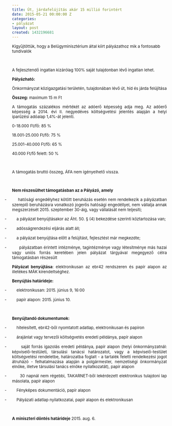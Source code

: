 ```yaml
---
title: Út, járdafelújítás akár 15 millió forintért
date: 2015-05-21 00:00:00 Z
categories:
- pályázat
layout: post
created: 1432196681
---
```


<p><span style="font-size: small;">Kigyűjtöttük, hogy a Belügyminisztérium által kiírt pályázathoz mik a fontosabb tundivalók<!--break--></span></p><p>&nbsp;</p><p style="text-align: justify;"><span style="font-size: small;">A fejlesztendő ingatlan kizárólag 100% saját tulajdonban lévő ingatlan lehet.</span></p><p class="MsoNormal" style="text-align: justify;"><span style="font-size: small;"><strong style="mso-bidi-font-weight: normal;"><span>Pályázható:</span></strong></span></p><p class="MsoNormal" style="text-align: justify;"><span style="font-size: small;">Önkormányzat közigazgatási területén, tulajdonában lévő út, híd és járda felújítása</span></p><p class="MsoNormal" style="text-align: justify;"><span style="font-size: small;"><strong style="mso-bidi-font-weight: normal;"><span>Összeg:</span></strong><span> maximum 15 m Ft</span></span></p><p class="MsoNormal" style="text-align: justify;"><span style="font-size: small;">A támogatás százalékos mértékét az adóerő képesség adja meg. Az adóerő képesség a 2014. évi II. negyedéves költségvetési jelentés alapján a helyi iparűzési adóalap 1,4%-át jelenti.</span></p><p class="MsoNormal" style="text-align: justify;"><span style="font-size: small;">0-18.000 Ft/fő: 85 %</span></p><p class="MsoNormal" style="text-align: justify;"><span style="font-size: small;">18.001-25.000 Ft/fő: 75 %</span></p><p class="MsoNormal" style="text-align: justify;"><span style="font-size: small;">25.001-40.000 Ft/fő: 65 %</span></p><p class="MsoNormal" style="text-align: justify;"><span style="font-size: small;">40.000 Ft/fő felett: 50 %</span></p><p class="MsoNormal" style="text-align: justify;"><span style="font-size: small;">&nbsp;</span></p><p class="MsoNormal" style="text-align: justify;"><span style="font-size: small;">A támogatás bruttó összeg, ÁFA nem igényelhető vissza.</span></p><p class="MsoNormal" style="text-align: justify;"><span style="font-size: small;">&nbsp;</span></p><p class="MsoNormal" style="text-align: justify;"><span style="font-size: small;"><strong style="mso-bidi-font-weight: normal;"><span>Nem részesülhet támogatásban az a Pályázó, amely</span></strong></span></p><p class="MsoListParagraphCxSpFirst" style="text-align: justify; text-indent: -18.0pt; mso-list: l0 level1 lfo1;"><span style="font-size: small;"><span>-<span style="font-family: 'Times New Roman'; font-style: normal; font-weight: normal; line-height: normal; font-size-adjust: none; font-stretch: normal; font-feature-settings: normal; font-language-override: normal; font-kerning: auto; font-synthesis: weight style; font-variant: normal;">&nbsp;&nbsp;&nbsp;&nbsp;&nbsp;&nbsp;&nbsp;&nbsp;&nbsp; </span></span><span>hatósági engedélyhez kötött beruházás esetén nem rendelkezik a pályázatban szereplő beruházásra vonatkozó jogerős hatósági engedéllyel, nem vállalja annak megszerzését 2015. szeptember 30-áig, vagy vállalását nem teljesíti;</span></span></p><p class="MsoListParagraphCxSpMiddle" style="text-align: justify; text-indent: -18.0pt; mso-list: l0 level1 lfo1;"><span style="font-size: small;"><span>-<span style="font-family: 'Times New Roman'; font-style: normal; font-weight: normal; line-height: normal; font-size-adjust: none; font-stretch: normal; font-feature-settings: normal; font-language-override: normal; font-kerning: auto; font-synthesis: weight style; font-variant: normal;">&nbsp;&nbsp;&nbsp;&nbsp;&nbsp;&nbsp;&nbsp;&nbsp;&nbsp; </span></span><span>a pályázat benyújtásakor az Áht. 50. § (4) bekezdése szerinti köztartozása van;</span></span></p><p class="MsoListParagraphCxSpMiddle" style="text-align: justify; text-indent: -18.0pt; mso-list: l0 level1 lfo1;"><span style="font-size: small;"><span>-<span style="font-family: 'Times New Roman'; font-style: normal; font-weight: normal; line-height: normal; font-size-adjust: none; font-stretch: normal; font-feature-settings: normal; font-language-override: normal; font-kerning: auto; font-synthesis: weight style; font-variant: normal;">&nbsp;&nbsp;&nbsp;&nbsp;&nbsp;&nbsp;&nbsp;&nbsp;&nbsp; </span></span><span>adósságrendezési eljárás alatt áll;</span></span></p><p class="MsoListParagraphCxSpMiddle" style="text-align: justify; text-indent: -18.0pt; mso-list: l0 level1 lfo1;"><span style="font-size: small;"><span>-<span style="font-family: 'Times New Roman'; font-style: normal; font-weight: normal; line-height: normal; font-size-adjust: none; font-stretch: normal; font-feature-settings: normal; font-language-override: normal; font-kerning: auto; font-synthesis: weight style; font-variant: normal;">&nbsp;&nbsp;&nbsp;&nbsp;&nbsp;&nbsp;&nbsp;&nbsp;&nbsp; </span></span><span>a pályázat benyújtása előtt a felújítást, fejlesztést már megkezdte;</span></span></p><p class="MsoListParagraphCxSpLast" style="text-align: justify; text-indent: -18.0pt; mso-list: l0 level1 lfo1;"><span style="font-size: small;"><span>-<span style="font-family: 'Times New Roman'; font-style: normal; font-weight: normal; line-height: normal; font-size-adjust: none; font-stretch: normal; font-feature-settings: normal; font-language-override: normal; font-kerning: auto; font-synthesis: weight style; font-variant: normal;">&nbsp;&nbsp;&nbsp;&nbsp;&nbsp;&nbsp;&nbsp;&nbsp;&nbsp; </span></span><span>pályázatban érintett intézménye, tagintézménye vagy létesítménye más hazai vagy uniós forrás keretében jelen pályázat tárgyával megegyező célra támogatásban részesült</span></span></p><p class="MsoNormal" style="text-align: justify;"><span style="font-size: small;"><strong style="mso-bidi-font-weight: normal;"><span>Pályázat benyújtása</span></strong><span>: elektronikusan az ebr42 rendszeren és papír alapon az illetékes MÁK kirendeltséghez.</span></span></p><p class="MsoNormal" style="text-align: justify;"><span style="font-size: small;"><strong style="mso-bidi-font-weight: normal;"><span>Benyújtás határideje:</span></strong></span></p><p class="MsoListParagraphCxSpFirst" style="text-align: justify; text-indent: -18.0pt; mso-list: l0 level1 lfo1;"><span style="font-size: small;"><span>-<span style="font-family: 'Times New Roman'; font-style: normal; font-weight: normal; line-height: normal; font-size-adjust: none; font-stretch: normal; font-feature-settings: normal; font-language-override: normal; font-kerning: auto; font-synthesis: weight style; font-variant: normal;">&nbsp;&nbsp;&nbsp;&nbsp;&nbsp;&nbsp;&nbsp;&nbsp;&nbsp; </span></span><span>elektronikusan: 2015. június 9, 16:00</span></span></p><p class="MsoListParagraphCxSpLast" style="text-align: justify; text-indent: -18.0pt; mso-list: l0 level1 lfo1;"><span style="font-size: small;"><span>-<span style="font-family: 'Times New Roman'; font-style: normal; font-weight: normal; line-height: normal; font-size-adjust: none; font-stretch: normal; font-feature-settings: normal; font-language-override: normal; font-kerning: auto; font-synthesis: weight style; font-variant: normal;">&nbsp;&nbsp;&nbsp;&nbsp;&nbsp;&nbsp;&nbsp;&nbsp;&nbsp; </span></span><span>papír alapon: 2015. június 10.</span></span></p><p class="MsoNormal" style="text-align: justify;"><span style="font-size: small;">&nbsp;</span></p><p class="MsoNormal" style="text-align: justify;"><span style="font-size: small;"><strong style="mso-bidi-font-weight: normal;"><span>Benyújtandó dokumentumok:</span></strong></span></p><p class="MsoListParagraphCxSpFirst" style="text-align: justify; text-indent: -18.0pt; mso-list: l0 level1 lfo1;"><span style="font-size: small;"><span>-<span style="font-family: 'Times New Roman'; font-style: normal; font-weight: normal; line-height: normal; font-size-adjust: none; font-stretch: normal; font-feature-settings: normal; font-language-override: normal; font-kerning: auto; font-synthesis: weight style; font-variant: normal;">&nbsp;&nbsp;&nbsp;&nbsp;&nbsp;&nbsp;&nbsp;&nbsp;&nbsp; </span></span><span>hitelesített, ebr42-ből nyomtatott adatlap, elektronikusan és papíron</span></span></p><p class="MsoListParagraphCxSpMiddle" style="text-align: justify; text-indent: -18.0pt; mso-list: l0 level1 lfo1;"><span style="font-size: small;"><span>-<span style="font-family: 'Times New Roman'; font-style: normal; font-weight: normal; line-height: normal; font-size-adjust: none; font-stretch: normal; font-feature-settings: normal; font-language-override: normal; font-kerning: auto; font-synthesis: weight style; font-variant: normal;">&nbsp;&nbsp;&nbsp;&nbsp;&nbsp;&nbsp;&nbsp;&nbsp;&nbsp; </span></span><span>árajánlat vagy tervezői költségvetés eredeti példánya, papír alapon</span></span></p><p class="MsoListParagraphCxSpMiddle" style="text-align: justify; text-indent: -18.0pt; mso-list: l0 level1 lfo1;"><span style="font-size: small;"><span>-<span style="font-family: 'Times New Roman'; font-style: normal; font-weight: normal; line-height: normal; font-size-adjust: none; font-stretch: normal; font-feature-settings: normal; font-language-override: normal; font-kerning: auto; font-synthesis: weight style; font-variant: normal;">&nbsp;&nbsp;&nbsp;&nbsp;&nbsp;&nbsp;&nbsp;&nbsp;&nbsp; </span></span><span>saját forrás igazolás eredeti példánya, papír alapon (helyi önkormányzatnál: képviselő-testületi, társulási tanácsi határozatot, vagy a képviselő-testület költségvetési rendeletbe, határozatba foglalt - a tartalék feletti rendelkezési jogot átruházó - felhatalmazása alapján a polgármester, nemzetiségi önkormányzat elnöke, illetve társulási tanács elnöke nyilatkozatát), papír alapon</span></span></p><p class="MsoListParagraphCxSpMiddle" style="text-align: justify; text-indent: -18.0pt; mso-list: l0 level1 lfo1;"><span style="font-size: small;"><span>-<span style="font-family: 'Times New Roman'; font-style: normal; font-weight: normal; line-height: normal; font-size-adjust: none; font-stretch: normal; font-feature-settings: normal; font-language-override: normal; font-kerning: auto; font-synthesis: weight style; font-variant: normal;">&nbsp;&nbsp;&nbsp;&nbsp;&nbsp;&nbsp;&nbsp;&nbsp;&nbsp; </span></span><span>30 napnál nem régebbi, TAKARNET-ből lekérdezett elektronikus tulajdoni lap másolata, papír alapon</span></span></p><p class="MsoListParagraphCxSpMiddle" style="text-align: justify; text-indent: -18.0pt; mso-list: l0 level1 lfo1;"><span style="font-size: small;"><span>-<span style="font-family: 'Times New Roman'; font-style: normal; font-weight: normal; line-height: normal; font-size-adjust: none; font-stretch: normal; font-feature-settings: normal; font-language-override: normal; font-kerning: auto; font-synthesis: weight style; font-variant: normal;">&nbsp;&nbsp;&nbsp;&nbsp;&nbsp;&nbsp;&nbsp;&nbsp;&nbsp; </span></span><span>Fényképes dokumentáció, papír alapon</span></span></p><p class="MsoListParagraphCxSpLast" style="text-align: justify; text-indent: -18.0pt; mso-list: l0 level1 lfo1;"><span style="font-size: small;"><span>-<span style="font-family: 'Times New Roman'; font-style: normal; font-weight: normal; line-height: normal; font-size-adjust: none; font-stretch: normal; font-feature-settings: normal; font-language-override: normal; font-kerning: auto; font-synthesis: weight style; font-variant: normal;">&nbsp;&nbsp;&nbsp;&nbsp;&nbsp;&nbsp;&nbsp;&nbsp;&nbsp; </span></span><span>Pályázati adatlap nyilatkozatai, papír alapon és elektronikusan</span></span></p><p class="MsoNormal" style="text-align: justify;"><span style="font-size: small;">&nbsp;</span></p><p><span style="font-size: small;"><strong style="mso-bidi-font-weight: normal;"><span>A miniszteri döntés határideje</span></strong><span> 2015. aug. 6.</span></span></p>
